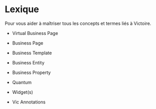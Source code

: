 # Lexique

Pour vous aider à maîtriser tous les concepts et termes liés à Victoire.

- Virtual Business Page

- Business Page

- Business Template

- Business Entity

- Business Property

- Quantum

- Widget(s)

- Vic Annotations
